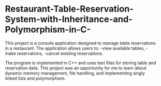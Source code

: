 # Restaurant-Table-Reservation-System-with-Inheritance-and-Polymorphism-in-C-
This project is a console application designed to manage table reservations in a restaurant. The application allows users to:
-view available tables,
-make reservations,
-cancel existing reservations.

The program is implemented in C++ and uses text files for storing table and reservation data. This project was an opportunity for me to learn about dynamic memory management, file handling, and implementing singly linked lists and polymorphism.
